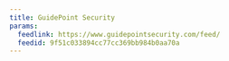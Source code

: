 ```yaml
---
title: GuidePoint Security
params:
  feedlink: https://www.guidepointsecurity.com/feed/
  feedid: 9f51c033894cc77cc369bb984b0aa70a
---
```

